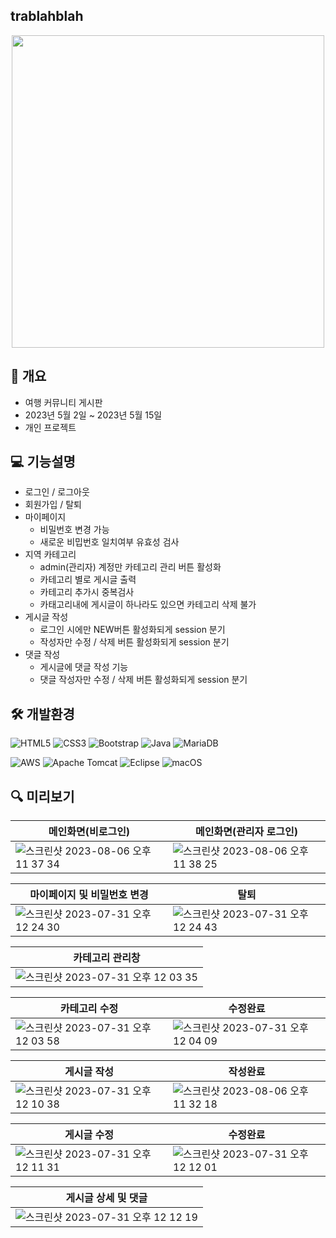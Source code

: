 ## trablahblah
<p align="center">
  <img src="https://github.com/huiju0502/trablahblah/assets/133737044/6f120d91-55b1-4070-a909-c8d8b0e73506" width="500" >
</p>


## 📝 개요
- 여행 커뮤니티 게시판
- 2023년 5월 2일 ~ 2023년 5월 15일
- 개인 프로젝트

## 💻 기능설명
- 로그인 / 로그아웃
- 회원가입 / 탈퇴
- 마이페이지
  - 비밀번호 변경 가능
  - 새로운 비밉번호 일치여부 유효성 검사
- 지역 카테고리
  - admin(관리자) 계정만 카테고리 관리 버튼 활성화  
  - 카테고리 별로 게시글 출력
  - 카테고리 추가시 중복검사
  - 카태고리내에 게시글이 하나라도 있으면 카테고리 삭제 불가
- 게시글 작성
  - 로그인 시에만 NEW버튼 활성화되게 session 분기
  - 작성자만 수정 / 삭제 버튼 활성화되게 session 분기
- 댓글 작성
  -  게시글에 댓글 작성 기능
  -  댓글 작성자만 수정 / 삭제 버튼 활성화되게 session 분기
    
## 🛠 개발환경
![HTML5](https://img.shields.io/badge/html5-%23E34F26.svg?style=for-the-badge&logo=html5&logoColor=white)
![CSS3](https://img.shields.io/badge/css3-%231572B6.svg?style=for-the-badge&logo=css3&logoColor=white)
![Bootstrap](https://img.shields.io/badge/bootstrap-%238511FA.svg?style=for-the-badge&logo=bootstrap&logoColor=white)
![Java](https://img.shields.io/badge/java-%23ED8B00.svg?style=for-the-badge&logo=openjdk&logoColor=white)
![MariaDB](https://img.shields.io/badge/MariaDB-003545?style=for-the-badge&logo=mariadb&logoColor=white)

![AWS](https://img.shields.io/badge/AWS-%23FF9900.svg?style=for-the-badge&logo=amazon-aws&logoColor=white)
![Apache Tomcat](https://img.shields.io/badge/apache%20tomcat-%23F8DC75.svg?style=for-the-badge&logo=apache-tomcat&logoColor=black)
![Eclipse](https://img.shields.io/badge/Eclipse-FE7A16.svg?style=for-the-badge&logo=Eclipse&logoColor=white)
![macOS](https://img.shields.io/badge/mac%20os-000000?style=for-the-badge&logo=macos&logoColor=F0F0F0)


## 🔍 미리보기
|메인화면(비로그인)|메인화면(관리자 로그인)|
|---|---|
|![스크린샷 2023-08-06 오후 11 37 34](https://github.com/huiju0502/trablahblah/assets/133737044/ef2b6ed9-ff95-443e-ad48-a3d4fa41288e)|![스크린샷 2023-08-06 오후 11 38 25](https://github.com/huiju0502/trablahblah/assets/133737044/7364ba10-bf10-4448-a6ed-5c7bc81119b2)|

|마이페이지 및 비밀번호 변경|탈퇴|
|---|---|
|![스크린샷 2023-07-31 오후 12 24 30](https://github.com/huiju0502/trablarblar/assets/133737044/1bba3162-c76b-40d9-9016-ce7e2dfabef8)|![스크린샷 2023-07-31 오후 12 24 43](https://github.com/huiju0502/trablarblar/assets/133737044/a3a1bacc-16a3-4d7e-8c4a-0753198e1ded)|

|카테고리 관리창|
|---|
|![스크린샷 2023-07-31 오후 12 03 35](https://github.com/huiju0502/trablarblar/assets/133737044/105dbb9d-32bf-4561-b1e9-428aa9bf3d6d)|

|카테고리 수정|수정완료|
|---|---|
|![스크린샷 2023-07-31 오후 12 03 58](https://github.com/huiju0502/trablarblar/assets/133737044/967bb3ce-6bb3-4549-ba25-34e3dd2f9456)|![스크린샷 2023-07-31 오후 12 04 09](https://github.com/huiju0502/trablarblar/assets/133737044/5edeb13c-f584-4f7d-b939-59568b3000c1)|

|게시글 작성|작성완료|
|---|---|
|![스크린샷 2023-07-31 오후 12 10 38](https://github.com/huiju0502/trablarblar/assets/133737044/f77360f8-40da-4a19-b985-6f8e16e170f0)|![스크린샷 2023-08-06 오후 11 32 18](https://github.com/huiju0502/trablahblah/assets/133737044/e1ae5306-39ca-46be-9d94-8218ae41a54e)|

|게시글 수정|수정완료|
|---|---|
|![스크린샷 2023-07-31 오후 12 11 31](https://github.com/huiju0502/trablarblar/assets/133737044/54c9a0c4-ee52-45c0-a591-de18d2f24105)|![스크린샷 2023-07-31 오후 12 12 01](https://github.com/huiju0502/trablarblar/assets/133737044/cc575611-cba9-49ce-b614-2e5a6005e5f7)|

|게시글 상세 및 댓글|
|---|
|![스크린샷 2023-07-31 오후 12 12 19](https://github.com/huiju0502/trablarblar/assets/133737044/65ba56f4-bc01-4aa7-8e97-c7a57acde70f)|
